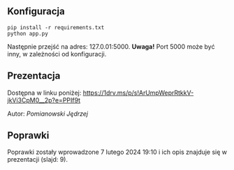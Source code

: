 ## Konfiguracja

```
pip install -r requirements.txt
python app.py
```
Następnie przejść na adres: 127.0.01:5000.
**Uwaga!** Port 5000 może być inny, w zależności od konfiguracji. 

## Prezentacja

Dostępna w linku poniżej:
    https://1drv.ms/p/s!ArUmpWeprRtkkV-jkVi3CpM0__2p?e=PPIf9t

Autor: *Pomianowski Jędrzej*

## Poprawki

Poprawki zostały wprowadzone 7 lutego 2024 19:10 i ich opis znajduje się w prezentacji (slajd: 9).
